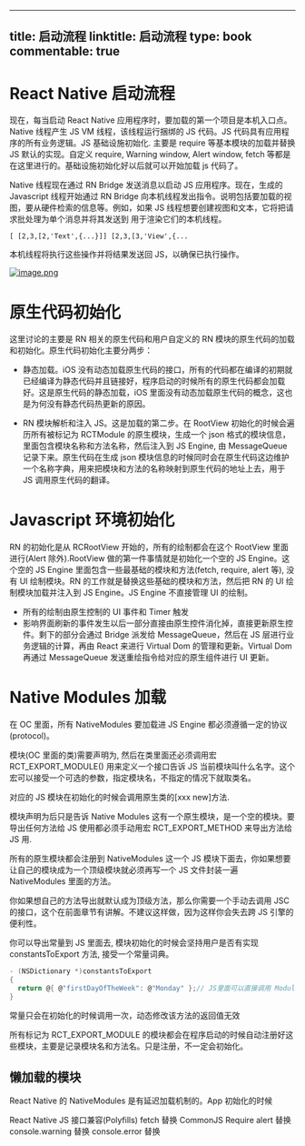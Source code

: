 
---
title: 启动流程
linktitle: 启动流程
type: book
commentable: true
---

# React Native 启动流程

现在，每当启动 React Native 应用程序时，要加载的第一个项目是本机入口点。Native 线程产生 JS VM 线程，该线程运行捆绑的 JS 代码。JS 代码具有应用程序的所有业务逻辑。JS 基础设施初始化. 主要是 require 等基本模块的加载并替换 JS 默认的实现。自定义 require, Warning window, Alert window, fetch 等都是在这里进行的。基础设施初始化好以后就可以开始加载 js 代码了。

Native 线程现在通过 RN Bridge 发送消息以启动 JS 应用程序。现在，生成的 Javascript 线程开始通过 RN Bridge 向本机线程发出指令。说明包括要加载的视图，要从硬件检索的信息等。例如，如果 JS 线程想要创建视图和文本，它将把请求批处理为单个消息并将其发送到 用于渲染它们的本机线程。

```
[ [2,3,[2,'Text',{...}]] [2,3,[3,'View',{...
```

本机线程将执行这些操作并将结果发送回 JS，以确保已执行操作。

[![image.png](https://i.postimg.cc/9QjzFSDM/image.png)](https://postimg.cc/fJBM88jn)

# 原生代码初始化

这里讨论的主要是 RN 相关的原生代码和用户自定义的 RN 模块的原生代码的加载和初始化。原生代码初始化主要分两步：

- 静态加载。iOS 没有动态加载原生代码的接口，所有的代码都在编译的初期就已经编译为静态代码并且链接好，程序启动的时候所有的原生代码都会加载好。这是原生代码的静态加载，iOS 里面没有动态加载原生代码的概念，这也是为何没有静态代码热更新的原因。

- RN 模块解析和注入 JS。这是加载的第二步。在 RootView 初始化的时候会遍历所有被标记为 RCTModule 的原生模块，生成一个 json 格式的模块信息，里面包含模块名称和方法名称，然后注入到 JS Engine, 由 MessageQueue 记录下来。原生代码在生成 json 模块信息的时候同时会在原生代码这边维护一个名称字典，用来把模块和方法的名称映射到原生代码的地址上去，用于 JS 调用原生代码的翻译。

# Javascript 环境初始化

RN 的初始化是从 RCRootView 开始的，所有的绘制都会在这个 RootView 里面进行(Alert 除外).RootView 做的第一件事情就是初始化一个空的 JS Engine。这个空的 JS Engine 里面包含一些最基础的模块和方法(fetch, require, alert 等), 没有 UI 绘制模块。RN 的工作就是替换这些基础的模块和方法，然后把 RN 的 UI 绘制模块加载并注入到 JS Engine。JS Engine 不直接管理 UI 的绘制。

- 所有的绘制由原生控制的 UI 事件和 Timer 触发
- 影响界面刷新的事件发生以后一部分直接由原生控件消化掉，直接更新原生控件。剩下的部分会通过 Bridge 派发给 MessageQueue，然后在 JS 层进行业务逻辑的计算，再由 React 来进行 Virtual Dom 的管理和更新。Virtual Dom 再通过 MessageQueue 发送重绘指令给对应的原生组件进行 UI 更新。

# Native Modules 加载

在 OC 里面，所有 NativeModules 要加载进 JS Engine 都必须遵循一定的协议(protocol)。

模块(OC 里面的类)需要声明为<RCTBridgeModule>, 然后在类里面还必须调用宏 RCT_EXPORT_MODULE() 用来定义一个接口告诉 JS 当前模块叫什么名字。这个宏可以接受一个可选的参数，指定模块名，不指定的情况下就取类名。

对应的 JS 模块在初始化的时候会调用原生类的[xxx new]方法.

模块声明为<RCTBridgeModule>后只是告诉 Native Modules 这有一个原生模块，是一个空的模块。要导出任何方法给 JS 使用都必须手动用宏 RCT_EXPORT_METHOD 来导出方法给 JS 用.

所有的原生模块都会注册到 NativeModules 这一个 JS 模块下面去，你如果想要让自己的模块成为一个顶级模块就必须再写一个 JS 文件封装一遍 NativeModules 里面的方法。

你如果想自己的方法导出就默认成为顶级方法，那么你需要一个手动去调用 JSC 的接口，这个在前面章节有讲解。不建议这样做，因为这样你会失去跨 JS 引擎的便利性。

你可以导出常量到 JS 里面去, 模块初始化的时候会坚持用户是否有实现 constantsToExport 方法, 接受一个常量词典。

```c
- (NSDictionary *)constantsToExport
{
  return @{ @"firstDayOfTheWeek": @"Monday" };// JS里面可以直接调用 ModuleName.firstDayOfTheWeek获取这个常量
}
```

常量只会在初始化的时候调用一次，动态修改该方法的返回值无效

所有标记为 RCT_EXPORT_MODULE 的模块都会在程序启动的时候自动注册好这些模块，主要是记录模块名和方法名。只是注册，不一定会初始化。

## 懒加载的模块

React Native 的 NativeModules 是有延迟加载机制的。App 初始化的时候

React Native JS 接口兼容(Polyfills)
fetch 替换
CommonJS Require
alert 替换
console.warning 替换
console.error 替换

    